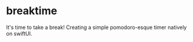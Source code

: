 # breaktime
It's time to take a break! Creating a simple pomodoro-esque timer natively on swiftUI. 
